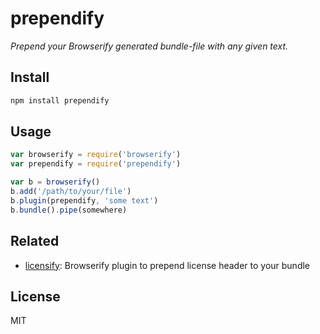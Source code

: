 # prependify

*Prepend your Browserify generated bundle-file with any given text.*

## Install

```sh
npm install prependify
```

## Usage

```js
var browserify = require('browserify')
var prependify = require('prependify')

var b = browserify()
b.add('/path/to/your/file')
b.plugin(prependify, 'some text')
b.bundle().pipe(somewhere)
```

## Related

- [licensify](https://github.com/twada/licensify): Browserify plugin to prepend license header to your bundle

## License

MIT
